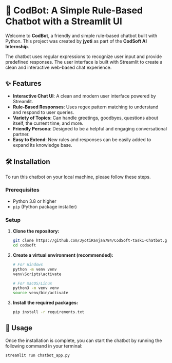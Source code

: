 # 🤖 CodBot: A Simple Rule-Based Chatbot with a Streamlit UI

Welcome to **CodBot**, a friendly and simple rule-based chatbot built with Python. This project was created by **jyoti** as part of the **CodSoft AI Internship**.

The chatbot uses regular expressions to recognize user input and provide predefined responses. The user interface is built with Streamlit to create a clean and interactive web-based chat experience.

## ✨ Features

- **Interactive Chat UI**: A clean and modern user interface powered by Streamlit.
- **Rule-Based Responses**: Uses regex pattern matching to understand and respond to user queries.
- **Variety of Topics**: Can handle greetings, goodbyes, questions about itself, the current time, and more.
- **Friendly Persona**: Designed to be a helpful and engaging conversational partner.
- **Easy to Extend**: New rules and responses can be easily added to expand its knowledge base.

## 🛠️ Installation

To run this chatbot on your local machine, please follow these steps.

### Prerequisites

- Python 3.8 or higher
- `pip` (Python package installer)

### Setup

1.  **Clone the repository:**
    ```bash
    git clone https://github.com/JyotiRanjan784/CodSoft-task1-Chatbot.git
    cd codsoft
    ```

2.  **Create a virtual environment (recommended):**
    ```bash
    # For Windows
    python -m venv venv
    venv\Scripts\activate

    # For macOS/Linux
    python3 -m venv venv
    source venv/bin/activate
    ```

3.  **Install the required packages:**
    ```bash
    pip install -r requirements.txt
    ```

## 🚀 Usage

Once the installation is complete, you can start the chatbot by running the following command in your terminal:

```bash
streamlit run chatbot_app.py


